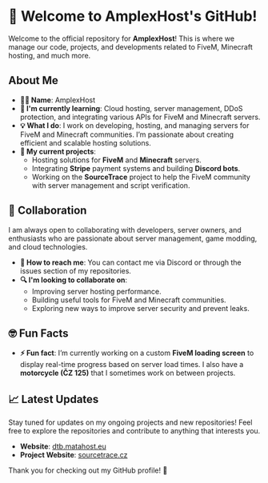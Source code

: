 # 👋 Welcome to AmplexHost's GitHub!

Welcome to the official repository for **AmplexHost**! This is where we manage our code, projects, and developments related to FiveM, Minecraft hosting, and much more.

## About Me

- **👨‍💻 Name**: AmplexHost
- **🌱 I'm currently learning**: Cloud hosting, server management, DDoS protection, and integrating various APIs for FiveM and Minecraft servers.
- **💡 What I do**: I work on developing, hosting, and managing servers for FiveM and Minecraft communities. I’m passionate about creating efficient and scalable hosting solutions.
- **🔧 My current projects**:
  - Hosting solutions for **FiveM** and **Minecraft** servers.
  - Integrating **Stripe** payment systems and building **Discord bots**.
  - Working on the **SourceTrace** project to help the FiveM community with server management and script verification.
  
## 🤝 Collaboration

I am always open to collaborating with developers, server owners, and enthusiasts who are passionate about server management, game modding, and cloud technologies.

- **💬 How to reach me**: You can contact me via Discord or through the issues section of my repositories.
- **🔍 I'm looking to collaborate on**: 
  - Improving server hosting performance.
  - Building useful tools for FiveM and Minecraft communities.
  - Exploring new ways to improve server security and prevent leaks.

## 🤓 Fun Facts

- **⚡ Fun fact**: I’m currently working on a custom **FiveM loading screen** to display real-time progress based on server load times. I also have a **motorcycle (ČZ 125)** that I sometimes work on between projects.
  
## 📈 Latest Updates

Stay tuned for updates on my ongoing projects and new repositories! Feel free to explore the repositories and contribute to anything that interests you.

- **Website**: [dtb.matahost.eu](http://dtb.matahost.eu)
- **Project Website**: [sourcetrace.cz](http://sourcetrace.cz)

Thank you for checking out my GitHub profile! 👾
